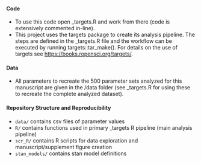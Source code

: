 
#### Code

- To use this code open \_targets.R and work from there (code is
  extensively commented in-line).
- This project uses the targets package to create its analysis pipeline.
  The steps are defined in the \_targets.R file and the workflow can be
  executed by running targets::tar_make(). For details on the use of
  targets see <https://books.ropensci.org/targets/>.

#### Data

- All parameters to recreate the 500 parameter sets analyzed for this
  manuscript are given in the /data folder (see \_targets.R for using
  these to recreate the complete analyzed dataset).

#### Repository Structure and Reproducibility

- `data/` contains csv files of parameter values
- `R/` contains functions used in primary \_targets R pipeline (main
  analysis pipeline)
- `scr_R/` contains R scripts for data exploration and
  manuscript/supplement figure creation
- `stan_models/` contains stan model definitions
